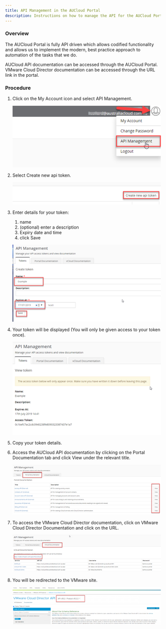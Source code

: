 ```yaml
---
title: API Management in the AUCloud Portal
description: Instructions on how to manage the API for the AUCloud Portal
---
```


### Overview

The AUCloud Portal is fully API driven which allows codified functionality and allows us to implement the modern, best practice approach to automation of the tasks that we do.

AUCloud API documentation can be accessed through the AUCloud Portal. VMware Cloud Director documentation can be accessed through the URL link in the portal.

### Procedure

1. Click on the My Account icon and select API Management.

    ![API Management](./assets/api/api_management.png)

1. Select Create new api token.

    ![API Create Token](./assets/api/create_token.png)

1. Enter details for your token:

    1. name
    1. (optional) enter a description
    1. Expiry date and time
    1. click Save

    ![API Create Token](./assets/api/create_token_details.png)

1. Your token will be displayed (You will only be given access to your token once).

    ![API Token](./assets/api/token_display.png)

1. Copy your token details.
 
1. Access the AUCloud API documentation by clicking on the Portal Documentation tab and click View under the relevant title.

    ![API Token Management](./assets/api/token_mgmt.png)

1. To access the VMware Cloud Director documentation, click on VMware Cloud Director Documentation and click on the URL.

    ![VMware Cloud Director API Doc](./assets/api/vcloud_doc.png)

1. You will be redirected to the VMware site.

    ![VMware Cloud Director API Doc](./assets/api/vcd_api_doc.png)
